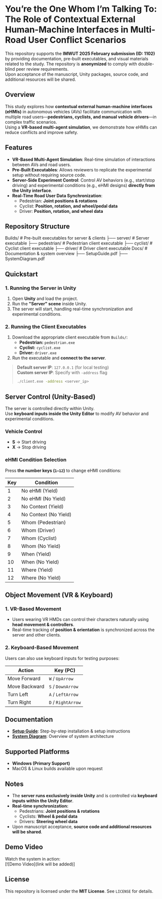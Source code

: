 # **You’re the One Whom I’m Talking To: The Role of Contextual External Human-Machine Interfaces in Multi-Road User Conflict Scenarios**

This repository supports the **IMWUT 2025 February submission (ID: 1102)** by providing documentation, pre-built executables, and visual materials related to the study. The repository is **anonymized** to comply with double-blind peer review requirements.  
Upon acceptance of the manuscript, Unity packages, source code, and additional resources will be shared.



## **Overview**
This study explores how **contextual external human-machine interfaces (eHMIs)** in autonomous vehicles (AVs) facilitate communication with multiple road users—**pedestrians, cyclists, and manual vehicle drivers**—in complex traffic scenarios.  
Using a **VR-based multi-agent simulation**, we demonstrate how eHMIs can reduce conflicts and improve safety.



## **Features**
- **VR-Based Multi-Agent Simulation**: Real-time simulation of interactions between AVs and road users.
- **Pre-Built Executables**: Allows reviewers to replicate the experimental setup without requiring source code.
- **Server-Side Experiment Control**: Control AV behaviors (e.g., start/stop driving) and experimental conditions (e.g., eHMI designs) **directly from the Unity interface**.
- **Real-Time Road User Data Synchronization**:  
  - Pedestrian: **Joint positions & rotations**  
  - Cyclist: **Position, rotation, and wheel/pedal data**  
  - Driver: **Position, rotation, and wheel data**  



## **Repository Structure**
Builds/ # Pre-built executables for server & clients 
├── server/ # Server executable 
├── pedestrian/ # Pedestrian client executable 
├── cyclist/ # Cyclist client executable 
├── driver/ # Driver client executable 
Docs/ # Documentation & system overview 
├── SetupGuide.pdf 
├── SystemDiagram.pdf



## **Quickstart**

### **1. Running the Server in Unity**
1. Open **Unity** and load the project.
2. Run the **"Server" scene** inside Unity.
3. The server will start, handling real-time synchronization and experimental conditions.

### **2. Running the Client Executables**
1. Download the appropriate client executable from `Builds/`:
   - **Pedestrian:** `pedestrian.exe`
   - **Cyclist:** `cyclist.exe`
   - **Driver:** `driver.exe`
2. Run the executable and **connect to the server**.

> **Default server IP**: `127.0.0.1` (for local testing)  
> **Custom server IP**: Specify with `-address` flag  
> ```bash
> ./client.exe -address <server_ip>
> ```



## **Server Control (Unity-Based)**
The server is controlled directly within Unity.  
Use **keyboard inputs inside the Unity Editor** to modify AV behavior and experimental conditions.

### **Vehicle Control**
- **S** → Start driving  
- **X** → Stop driving  

### **eHMI Condition Selection**
Press **the number keys (`1–12`)** to change eHMI conditions:

| Key | Condition               |
|----|-------------------------|
| 1  | No eHMI (Yield)         |
| 2  | No eHMI (No Yield)      |
| 3  | No Context (Yield)      |
| 4  | No Context (No Yield)   |
| 5  | Whom (Pedestrian)       |
| 6  | Whom (Driver)           |
| 7  | Whom (Cyclist)          |
| 8  | Whom (No Yield)         |
| 9  | When (Yield)            |
| 10 | When (No Yield)         |
| 11 | Where (Yield)           |
| 12 | Where (No Yield)        |



## **Object Movement (VR & Keyboard)**
### **1. VR-Based Movement**
- Users wearing VR HMDs can control their characters naturally using **head movement & controllers**.
- Real-time tracking of **position & orientation** is synchronized across the server and other clients.

### **2. Keyboard-Based Movement**
Users can also use keyboard inputs for testing purposes:

| Action      | Key (PC)     |
|------------|-------------|
| Move Forward  | `W` / `UpArrow` |
| Move Backward | `S` / `DownArrow` |
| Turn Left  | `A` / `LeftArrow` |
| Turn Right | `D` / `RightArrow` |



## **Documentation**
- **[Setup Guide](Docs/SetupGuide.pdf)**: Step-by-step installation & setup instructions  
- **[System Diagram](Docs/SystemDiagram.pdf)**: Overview of system architecture  



## **Supported Platforms**
- **Windows (Primary Support)**
- MacOS & Linux builds available upon request



## **Notes**
- The **server runs exclusively inside Unity** and is controlled via **keyboard inputs within the Unity Editor**.
- **Real-time synchronization:**  
  - Pedestrians: **Joint positions & rotations**  
  - Cyclists: **Wheel & pedal data**  
  - Drivers: **Steering wheel data**  
- Upon manuscript acceptance, **source code and additional resources will be shared**.



## **Demo Video**
Watch the system in action:  
[![Demo Video](link will be added)]


## **License**
This repository is licensed under the **MIT License**. See `LICENSE` for details.


